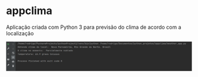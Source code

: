 # appclima
Aplicação criada com Python 3 para previsão do clima de acordo com a localização

![print](https://github.com/rodrigoemereciano/appclima/blob/main/print.png)
